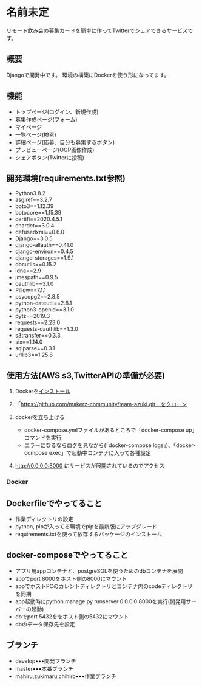 # 名前未定

リモート飲み会の募集カードを簡単に作ってTwitterでシェアできるサービスです。

## 概要

Djangoで開発中です。
環境の構築にDockerを使う形になってます。


## 機能
- トップページ(ログイン、新規作成)
- 募集作成ページ(フォーム)
- マイページ
- 一覧ページ(検索)
- 詳細ページ(応募、自分も募集するボタン)
- プレビューページ(OGP画像作成)
- シェアボタン(Twitterに投稿)


## 開発環境(requirements.txt参照)

- Python3.8.2
- asgiref==3.2.7
- boto3==1.12.39
- botocore==1.15.39
- certifi==2020.4.5.1
- chardet==3.0.4
- defusedxml==0.6.0
- Django==3.0.5
- django-allauth==0.41.0
- django-environ==0.4.5
- django-storages==1.9.1
- docutils==0.15.2
- idna==2.9
- jmespath==0.9.5
- oauthlib==3.1.0
- Pillow==7.1.1
- psycopg2==2.8.5
- python-dateutil==2.8.1
- python3-openid==3.1.0
- pytz==2019.3
- requests==2.23.0
- requests-oauthlib==1.3.0
- s3transfer==0.3.3
- six==1.14.0
- sqlparse==0.3.1
- urllib3==1.25.8

## 使用方法(AWS s3,TwitterAPIの準備が必要)
1. Dockerを[インストール](https://docs.docker.com/get-docker/)

2. 「https://github.com/makerz-community/team-azuki.git」をクローン

3. dockerを立ち上げる
    - docker-compose.ymlファイルがあるところで「docker-compose up」コマンドを実行
    - エラーになるならログを見ながら(「docker-compose logs」)、「docker-compose exec」で起動中コンテナに入って各種設定

4. http://0.0.0.0:8000 にサービスが展開されているのでアクセス


### Docker

## Dockerfileでやってること
* 作業ディレクトリの設定
* python, pipが入ってる環境でpipを最新版にアップグレード
* requirements.txtを使って依存するパッケージのインストール


## docker-composeでやってること
* アプリ用appコンテナと、postgreSQLを使うためのdbコンテナを展開
* appでport 8000をホスト側の8000にマウント
* appでホストPCのカレントディレクトリとコンテナ内のcodeディレクトリを同期
* app起動時にpython manage.py runserver 0.0.0.0:8000を実行(開発用サーバーの起動)
* dbでport 5432ををホスト側の5432にマウント
* dbのデータ保存先を設定


## ブランチ
* develop•••開発ブランチ
* master•••本番ブランチ
* mahiru,zukimaru,chihiro•••作業ブランチ
